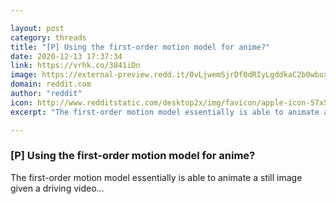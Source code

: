 ```yaml
---

layout: post
category: threads
title: "[P] Using the first-order motion model for anime?"
date: 2020-12-13 17:37:34
link: https://vrhk.co/3841iDn
image: https://external-preview.redd.it/0vLjwemSjrDf0dRIyLgddkaC2b0wbux_57hrhOBOLWc.jpg?width=1200&height=628.272251309&auto=webp&crop=1200:628.272251309,smart&s=e720e91245bf3dbe2bdfa86ae6f18f5c6c32b48d
domain: reddit.com
author: "reddit"
icon: http://www.redditstatic.com/desktop2x/img/favicon/apple-icon-57x57.png
excerpt: "The first-order motion model essentially is able to animate a still image given a driving video..."

---
```


### [P] Using the first-order motion model for anime?

The first-order motion model essentially is able to animate a still image given a driving video...